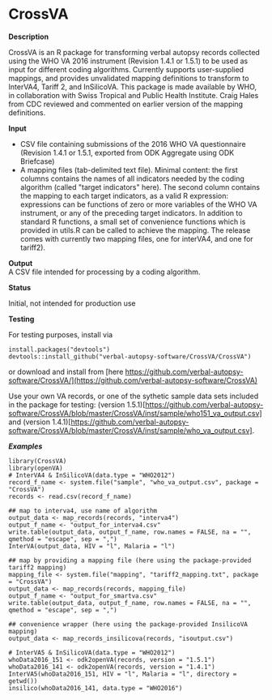 # CrossVA

**Description** 	

CrossVA is an R package for transforming verbal autopsy records collected using
the WHO VA 2016 instrument (Revision 1.4.1 or 1.5.1) to be used as input for
different coding algorithms. Currently supports user-supplied mappings, and
provides unvalidated mapping definitions to transform to InterVA4, Tariff 2,
and InSilicoVA. This package is made available by WHO, in collaboration with
Swiss Tropical and Public Health Institute. Craig Hales from CDC reviewed and
commented on earlier version of the mapping definitions.


**Input**		
- CSV file containing submissions of the 2016 WHO VA questionnaire (Revision
  1.4.1 or 1.5.1, exported from ODK Aggregate using ODK Briefcase)
- A mapping files (tab-delimited text file). Minimal content: the first columns
  contains the names of all indicators needed by the coding algorithm (called
  "target indicators" here). The second column contains the mapping to each
  target indicators, as a valid R expression: expressions can be functions of
  zero or more variables of the WHO VA instrument, or any of the preceding
  target indicators. In addition to standard R functions, a small set of
  convenience functions which is provided in utils.R can be called to achieve
  the mapping. The release comes with currently two mapping files, one for
  interVA4, and one for tariff2).

**Output**		
A CSV file intended for processing by a coding algorithm.


**Status**		

Initial, not intended for production use

**Testing**

For testing purposes, install via
```
install.packages("devtools")
devtools::install_github("verbal-autopsy-software/CrossVA/CrossVA")
```
or download and install from [here https://github.com/verbal-autopsy-software/CrossVA/](https://github.com/verbal-autopsy-software/CrossVA)

Use your own VA records, or one of the sythetic sample data sets included in the package for testing:
(version 1.5.1)[https://github.com/verbal-autopsy-software/CrossVA/blob/master/CrossVA/inst/sample/who151_va_output.csv] and
(version 1.4.1)[https://github.com/verbal-autopsy-software/CrossVA/blob/master/CrossVA/inst/sample/who_va_output.csv].

***Examples***
```
library(CrossVA)
library(openVA)
# InterVA4 & InSilicoVA(data.type = "WHO2012")
record_f_name <- system.file("sample", "who_va_output.csv", package = "CrossVA")
records <- read.csv(record_f_name)

## map to interva4, use name of algorithm
output_data <- map_records(records, "interva4")
output_f_name <- "output_for_interva4.csv"
write.table(output_data, output_f_name, row.names = FALSE, na = "", qmethod = "escape", sep = ",")
InterVA(output_data, HIV = "l", Malaria = "l")

## map by providing a mapping file (here using the package-provided tariff2 mapping)
mapping_file <- system.file("mapping", "tariff2_mapping.txt", package = "CrossVA")
output_data <- map_records(records, mapping_file)
output_f_name <- "output_for_smartva.csv"
write.table(output_data, output_f_name, row.names = FALSE, na = "", qmethod = "escape", sep = ",")

## convenience wrapper (here using the package-provided InsilicoVA mapping)
output_data <- map_records_insilicova(records, "isoutput.csv")

# InterVA5 & InSilicoVA(data.type = "WHO2012")
whoData2016_151 <- odk2openVA(records, version = "1.5.1")
whoData2016_141 <- odk2openVA(records, version = "1.4.1")
InterVA5(whoData2016_151, HIV = "l", Malaria = "l", directory = getwd())
insilico(whoData2016_141, data.type = "WHO2016")
```
